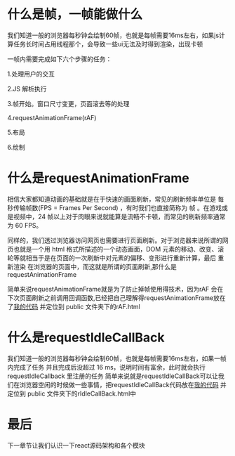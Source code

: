 # 什么是帧，一帧能做什么
我们知道一般的浏览器每秒钟会绘制60帧，也就是每帧需要16ms左右，如果js计算任务长时间占用线程那个，会导致一些ui无法及时得到渲染，出现卡顿

一帧内需要完成如下六个步骤的任务：

1.处理用户的交互

2.JS 解析执行

3.帧开始。窗口尺寸变更，页面滚去等的处理

4.requestAnimationFrame(rAF)

5.布局

6.绘制

# 什么是requestAnimationFrame

相信大家都知道动画的基础就是在于快速的画面刷新，常见的刷新频率单位是 每秒传输帧数(FPS = Frames Per Second) ，有时我们也直接简称为 帧 。在游戏或是视频中，24 帧以上对于肉眼来说就能算是流畅不卡顿，而常见的刷新频率通常为 60 FPS。

同样的，我们透过浏览器访问网页也需要进行页面刷新。对于浏览器来说所谓的网页也就是一个用 html 格式所描述的一个动态画面，DOM 元素的移动、改变、滚轮等就相当于是在页面的一次刷新中对元素的偏移、变形进行重新计算，最后 重新渲染 在浏览器的页面中，而这就是所谓的页面刷新,那什么是requestAnimationFrame

简单来说requestAnimationFrame就是为了防止掉帧使用得技术，因为rAF 会在下次页面刷新之前调用回调函数,已经把自己理解得requestAnimationFrame放在了[我的代码](https://github.com/web-kiko/react17-source) 并定位到 public 文件夹下的rAF.html

# 什么是requestIdleCallBack

我们知道一般的浏览器每秒钟会绘制60帧，也就是每帧需要16ms左右，如果一帧内完成了任务
并且完成后没超过 16 ms，说明时间有富余，此时就会执行 requestIdleCallback 里注册的任务
简单来说就是requestIdleCallBack可以让我们在浏览器空闲的时候做一些事情，把requestIdleCallBack代码放在[我的代码](https://github.com/web-kiko/react17-source) 并定位到 public 文件夹下的rIdleCallBack.html中

# 最后 

下一章节让我们认识一下react源码架构和各个模块